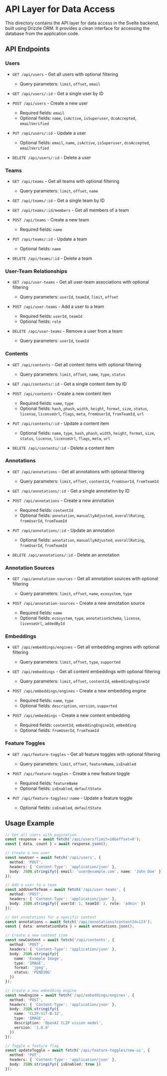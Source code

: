 # API Layer for Data Access

This directory contains the API layer for data access in the Svelte backend, built using Drizzle ORM. It provides a clean interface for accessing the database from the application code.

## API Endpoints

### Users

- `GET /api/users` - Get all users with optional filtering
  - Query parameters: `limit`, `offset`, `email`

- `GET /api/users/:id` - Get a single user by ID

- `POST /api/users` - Create a new user
  - Required fields: `email`
  - Optional fields: `name`, `isActive`, `isSuperuser`, `dcoAccepted`, `emailVerified`

- `PUT /api/users/:id` - Update a user
  - Optional fields: `email`, `name`, `isActive`, `isSuperuser`, `dcoAccepted`, `emailVerified`

- `DELETE /api/users/:id` - Delete a user

### Teams

- `GET /api/teams` - Get all teams with optional filtering
  - Query parameters: `limit`, `offset`, `name`

- `GET /api/teams/:id` - Get a single team by ID

- `GET /api/teams/:id/members` - Get all members of a team

- `POST /api/teams` - Create a new team
  - Required fields: `name`

- `PUT /api/teams/:id` - Update a team
  - Optional fields: `name`

- `DELETE /api/teams/:id` - Delete a team

### User-Team Relationships

- `GET /api/user-teams` - Get all user-team associations with optional filtering
  - Query parameters: `userId`, `teamId`, `limit`, `offset`

- `POST /api/user-teams` - Add a user to a team
  - Required fields: `userId`, `teamId`
  - Optional fields: `role`

- `DELETE /api/user-teams` - Remove a user from a team
  - Query parameters: `userId`, `teamId`

### Contents

- `GET /api/contents` - Get all content items with optional filtering
  - Query parameters: `limit`, `offset`, `name`, `type`, `status`

- `GET /api/contents/:id` - Get a single content item by ID

- `POST /api/contents` - Create a new content item
  - Required fields: `name`, `type`
  - Optional fields: `hash`, `phash`, `width`, `height`, `format`, `size`, `status`, `license`, `licenseUrl`, `flags`, `meta`, `fromUserId`, `fromTeamId`, `url`

- `PUT /api/contents/:id` - Update a content item
  - Optional fields: `name`, `type`, `hash`, `phash`, `width`, `height`, `format`, `size`, `status`, `license`, `licenseUrl`, `flags`, `meta`, `url`

- `DELETE /api/contents/:id` - Delete a content item

### Annotations

- `GET /api/annotations` - Get all annotations with optional filtering
  - Query parameters: `limit`, `offset`, `contentId`, `fromUserId`, `fromTeamId`

- `GET /api/annotations/:id` - Get a single annotation by ID

- `POST /api/annotations` - Create a new annotation
  - Required fields: `contentId`
  - Optional fields: `annotation`, `manuallyAdjusted`, `overallRating`, `fromUserId`, `fromTeamId`

- `PUT /api/annotations/:id` - Update an annotation
  - Optional fields: `annotation`, `manuallyAdjusted`, `overallRating`, `fromUserId`, `fromTeamId`

- `DELETE /api/annotations/:id` - Delete an annotation

### Annotation Sources

- `GET /api/annotation-sources` - Get all annotation sources with optional filtering
  - Query parameters: `limit`, `offset`, `name`, `ecosystem`, `type`

- `POST /api/annotation-sources` - Create a new annotation source
  - Required fields: `name`
  - Optional fields: `ecosystem`, `type`, `annotationSchema`, `license`, `licenseUrl`, `addedById`

### Embeddings

- `GET /api/embeddings/engines` - Get all embedding engines with optional filtering
  - Query parameters: `limit`, `offset`, `type`, `supported`

- `GET /api/embeddings` - Get all content embeddings with optional filtering
  - Query parameters: `limit`, `offset`, `contentId`, `embeddingEngineId`

- `POST /api/embeddings/engines` - Create a new embedding engine
  - Required fields: `name`, `type`
  - Optional fields: `description`, `version`, `supported`

- `POST /api/embeddings` - Create a new content embedding
  - Required fields: `contentId`, `embeddingEngineId`, `embedding`
  - Optional fields: `fromUserId`, `fromTeamId`

### Feature Toggles

- `GET /api/feature-toggles` - Get all feature toggles with optional filtering
  - Query parameters: `limit`, `offset`, `featureName`, `isEnabled`

- `POST /api/feature-toggles` - Create a new feature toggle
  - Required fields: `featureName`
  - Optional fields: `isEnabled`, `defaultState`

- `PUT /api/feature-toggles/:name` - Update a feature toggle
  - Optional fields: `isEnabled`, `defaultState`

## Usage Example

```typescript
// Get all users with pagination
const response = await fetch('/api/users?limit=10&offset=0');
const { data, count } = await response.json();

// Create a new user
const newUser = await fetch('/api/users', {
  method: 'POST',
  headers: { 'Content-Type': 'application/json' },
  body: JSON.stringify({ email: 'user@example.com', name: 'John Doe' })
});

// Add a user to a team
const addUserToTeam = await fetch('/api/user-teams', {
  method: 'POST',
  headers: { 'Content-Type': 'application/json' },
  body: JSON.stringify({ userId: 1, teamId: 2, role: 'admin' })
});

// Get annotations for a specific content
const annotations = await fetch('/api/annotations?contentId=123');
const { data: annotationData } = await annotations.json();

// Create a new content item
const newContent = await fetch('/api/contents', {
  method: 'POST',
  headers: { 'Content-Type': 'application/json' },
  body: JSON.stringify({
    name: 'Example Image',
    type: 'IMAGE',
    format: 'jpeg',
    status: 'PENDING'
  })
});

// Create a new embedding engine
const newEngine = await fetch('/api/embeddings/engines', {
  method: 'POST',
  headers: { 'Content-Type': 'application/json' },
  body: JSON.stringify({
    name: 'CLIP-ViT-B-32',
    type: 'IMAGE',
    description: 'OpenAI CLIP vision model',
    version: '1.0.0'
  })
});

// Toggle a feature flag
const updateToggle = await fetch('/api/feature-toggles/new-ui', {
  method: 'PUT',
  headers: { 'Content-Type': 'application/json' },
  body: JSON.stringify({ isEnabled: true })
});
```
